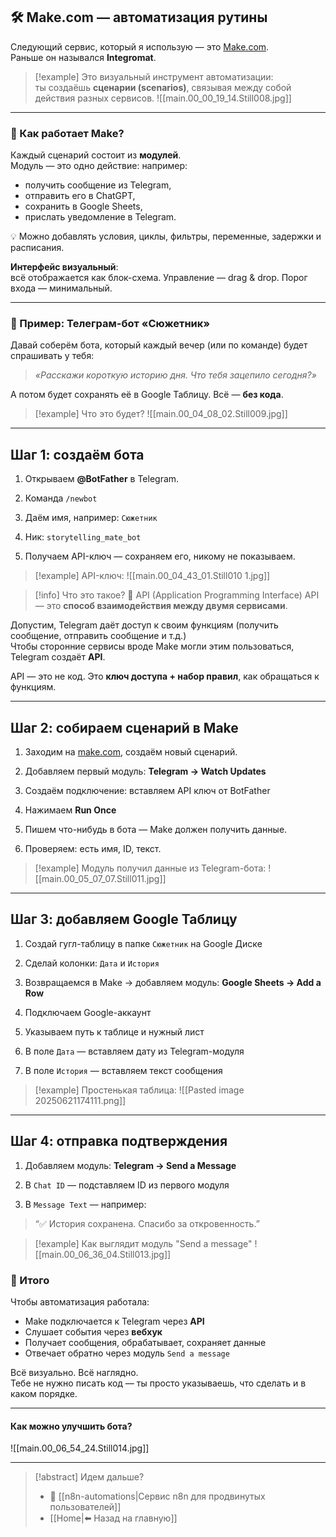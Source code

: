 ## 🛠 Make.com — автоматизация рутины

Следующий сервис, который я использую — это [Make.com](https://www.make.com).  
Раньше он назывался **Integromat**.

>[!example] Это визуальный инструмент автоматизации:  
>ты создаёшь **сценарии (scenarios)**, связывая между собой действия разных сервисов.
>![[main.00_00_19_14.Still008.jpg]]


----
### 🔗 Как работает Make?

Каждый сценарий состоит из **модулей**.  
Модуль — это одно действие: например:

- получить сообщение из Telegram,
- отправить его в ChatGPT,
- сохранить в Google Sheets,
- прислать уведомление в Telegram.

💡 Можно добавлять условия, циклы, фильтры, переменные, задержки и расписания.

**Интерфейс визуальный**:  
всё отображается как блок-схема. Управление — drag & drop. Порог входа — минимальный.

---
### 🤖 Пример: Телеграм-бот «Сюжетник»

Давай соберём бота, который каждый вечер (или по команде) будет спрашивать у тебя:

> _«Расскажи короткую историю дня. Что тебя зацепило сегодня?»_

А потом будет сохранять её в Google Таблицу. Всё — **без кода**.

>[!example] Что это будет?
>![[main.00_04_08_02.Still009.jpg]]

---
## Шаг 1: создаём бота


1. Открываем **@BotFather** в Telegram.
    
2. Команда `/newbot`
    
3. Даём имя, например: `Сюжетник`
    
4. Ник: `storytelling_mate_bot`
    
5. Получаем API-ключ — сохраняем его, никому не показываем.

>[!example] API-ключ:
>![[main.00_04_43_01.Still010 1.jpg]]

>[!info] Что это такое?
>🔑 API (Application Programming Interface)
API — это **способ взаимодействия между двумя сервисами**.

Допустим, Telegram даёт доступ к своим функциям (получить сообщение, отправить сообщение и т.д.)  
Чтобы сторонние сервисы вроде Make могли этим пользоваться, Telegram создаёт **API**.

API — это не код. Это **ключ доступа + набор правил**, как обращаться к функциям.

---
## Шаг 2: собираем сценарий в Make

1. Заходим на [make.com](https://www.make.com), создаём новый сценарий.
    
2. Добавляем первый модуль: **Telegram → Watch Updates**
    
3. Создаём подключение: вставляем API ключ от BotFather
    
4. Нажимаем **Run Once**
    
5. Пишем что-нибудь в бота — Make должен получить данные.
    
6. Проверяем: есть имя, ID, текст.

>[!example] Модуль получил данные из Telegram-бота:
>![[main.00_05_07_07.Still011.jpg]]

---
## Шаг 3: добавляем Google Таблицу

1. Создай гугл-таблицу в папке `Сюжетник` на Google Диске
    
2. Сделай колонки: `Дата` и `История`
    
3. Возвращаемся в Make → добавляем модуль: **Google Sheets → Add a Row**
    
4. Подключаем Google-аккаунт
    
5. Указываем путь к таблице и нужный лист
    
6. В поле `Дата` — вставляем дату из Telegram-модуля
    
7. В поле `История` — вставляем текст сообщения

>[!example] Простенькая таблица:
>![[Pasted image 20250621174111.png]]

---
## Шаг 4: отправка подтверждения

1. Добавляем модуль: **Telegram → Send a Message**
    
2. В `Chat ID` — подставляем ID из первого модуля
    
3. В `Message Text` — например:

> “✅ История сохранена. Спасибо за откровенность.”


>[!example] Как выглядит модуль "Send a message"
>![[main.00_06_36_04.Still013.jpg]]

### 🧠 Итого

Чтобы автоматизация работала:

- Make подключается к Telegram через **API**
- Слушает события через **вебхук**
- Получает сообщения, обрабатывает, сохраняет данные
- Отвечает обратно через модуль `Send a message`

Всё визуально. Всё наглядно.  
Тебе не нужно писать код — ты просто указываешь, что сделать и в каком порядке.

---
#### Как можно улучшить бота?

![[main.00_06_54_24.Still014.jpg]]

---

> [!abstract] Идем дальше?
> - 🧠 [[n8n-automations|Сервис n8n для продвинутых пользователей]]
> - [[Home|⬅️ Назад на главную]]